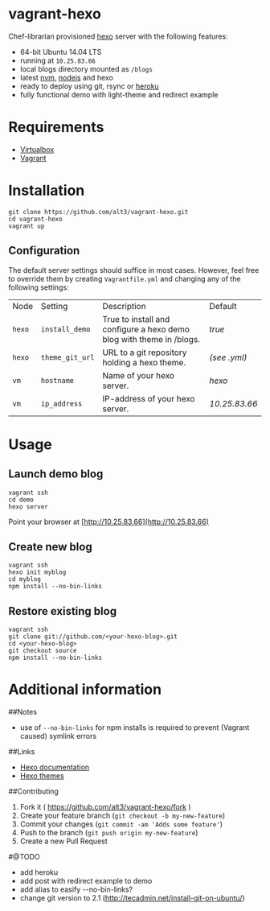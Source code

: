vagrant-hexo
============

Chef-librarian provisioned [hexo](http://hexo.io) server with the following features:

- 64-bit Ubuntu 14.04 LTS
- running at `10.25.83.66`
- local blogs directory mounted as `/blogs` 
- latest [nvm](https://github.com/creationix/nvm), [nodejs](http://nodejs.org/) and hexo
- ready to deploy using git, rsync or [heroku](https://www.heroku.com) 
- fully functional demo with light-theme and redirect example

# Requirements

- [Virtualbox](https://www.virtualbox.org/wiki/Downloads)
- [Vagrant](http://www.vagrantup.com/downloads.html)

# Installation

	git clone https://github.com/alt3/vagrant-hexo.git
	cd vagrant-hexo
	vagrant up

## Configuration
The default server settings should suffice in most cases. However, feel free to override them by creating `Vagrantfile.yml` and changing any of the following settings:

<table>
  <tr>
	<td>Node</td>
    <td>Setting</td>
    <td>Description</td>
    <td>Default</td>
  </tr>
  <tr>
	<td><code>hexo</code></td>
    <td><code>install_demo</code></td>
    <td>True to install and configure a hexo demo blog with theme in /blogs.</td>
    <td><em>true</em></td>
  </tr>
  <tr>
	<td><code>hexo</code></td>
    <td><code>theme_git_url</code></td>
    <td>URL to a git repository holding a hexo theme.</td>
    <td><em>(see .yml)</em></td>
  </tr>
  <tr>
	<td><code>vm</code></td>
    <td><code>hostname</code></td>
    <td>Name of your hexo server.</td>
    <td><em>hexo</em></td>
  </tr>
  <tr>
	<td><code>vm</code></td>
    <td><code>ip_address</code></td>
    <td>IP-address of your hexo server.</td>
    <td><em>10.25.83.66</em></td>
  </tr>
</table>

# Usage

## Launch demo blog

	vagrant ssh
	cd demo
	hexo server

Point your browser at [http://10.25.83.66](http://10.25.83.66)

## Create new blog

	vagrant ssh
	hexo init myblog
	cd myblog
	npm install --no-bin-links

## Restore existing blog

	vagrant ssh
	git clone git://github.com/<your-hexo-blog>.git
	cd <your-hexo-blog>
	git checkout source
	npm install --no-bin-links

# Additional information

##Notes

- use of `--no-bin-links` for npm installs is required to prevent (Vagrant caused) symlink errors

##Links
- [Hexo documentation](http://hexo.io/docs/)
- [Hexo themes](https://github.com/hexojs/hexo/wiki/Themes)

##Contributing

1. Fork it ( https://github.com/alt3/vagrant-hexo/fork )
2. Create your feature branch (`git checkout -b my-new-feature`)
3. Commit your changes (`git commit -am 'Adds some feature'`)
4. Push to the branch (`git push origin my-new-feature`)
5. Create a new Pull Request

#@TODO
- add heroku
- add post with redirect example to demo
- add alias to easify --no-bin-links?
- change git version to 2.1 (http://tecadmin.net/install-git-on-ubuntu/)
